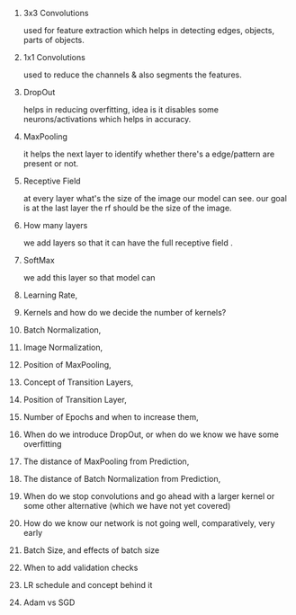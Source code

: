 1. 3x3 Convolutions

   used for feature extraction which helps in detecting edges, objects, parts of objects.

2. 1x1 Convolutions

   used to reduce the channels & also segments the features.

3. DropOut

   helps in reducing overfitting, idea is it disables some neurons/activations which helps in accuracy.

4. MaxPooling

   it helps the next layer to identify whether there's a edge/pattern are present or not.

5. Receptive Field

   at every layer what's the size of the image our model can see. our goal is at the last layer the rf should be the size of the image.

6. How many layers

   we add layers so that it can have the full receptive field .

7. SoftMax

   we add this layer so that model can 

8. Learning Rate,

9. Kernels and how do we decide the number of kernels?

10. Batch Normalization,

11. Image Normalization,

12. Position of MaxPooling,

13. Concept of Transition Layers,

14. Position of Transition Layer,

15. Number of Epochs and when to increase them,

16. When do we introduce DropOut, or when do we know we have some overfitting

17. The distance of MaxPooling from Prediction,

18. The distance of Batch Normalization from Prediction,

19. When do we stop convolutions and go ahead with a larger kernel or some other alternative (which we have not yet covered)

20. How do we know our network is not going well, comparatively, very early

21. Batch Size, and effects of batch size

22. When to add validation checks

23. LR schedule and concept behind it

24. Adam vs SGD